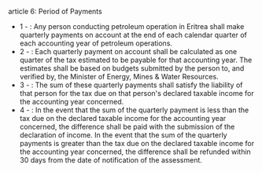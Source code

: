 article 6: Period of Payments 

<ul>
			<li>1 - : Any person conducting petroleum operation in Eritrea shall make quarterly payments on account at the end of each calendar quarter of each accounting year of petroleum operations. <ul>
			</ul></li>			<li>2 - : Each quarterly payment on account shall be calculated as one quarter of the tax estimated to be payable for that accounting year. The estimates shall be based on budgets submitted by the person to, and verified by, the Minister of Energy, Mines &amp; Water Resources.<ul>
			</ul></li>			<li>3 - : The sum of these quarterly payments shall satisfy the liability of that person for the tax due on that person&#39;s declared taxable income for the accounting year concerned. <ul>
			</ul></li>			<li>4 - : In the event that the sum of the quarterly payment is less than the tax due on the declared taxable income for the accounting year concerned, the difference shall be paid with the submission of the declaration of income. In the event that the sum of the quarterly payments is greater than the tax due on the declared taxable income for the accounting year concerned, the difference shall be refunded within 30 days from the date of notification of the assessment. <ul>
			</ul></li></ul>
